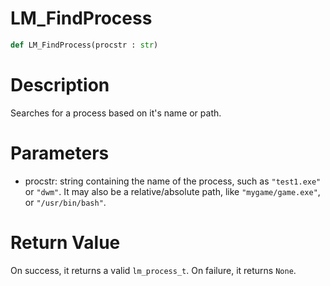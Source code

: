 # LM_FindProcess

```python
def LM_FindProcess(procstr : str)
```

# Description

Searches for a process based on it's name or path.

# Parameters

- procstr: string containing the name of the process, such as `"test1.exe"` or `"dwm"`. It may also be a relative/absolute path, like `"mygame/game.exe"`, or `"/usr/bin/bash"`.

# Return Value

On success, it returns a valid `lm_process_t`. On failure, it returns `None`.

